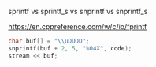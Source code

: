 
sprintf vs sprintf_s vs snprintf vs snprintf_s

https://en.cppreference.com/w/c/io/fprintf  


```c++
char buf[] = "\\uDDDD";
snprintf(buf + 2, 5, "%04X", code);
stream << buf;
```

